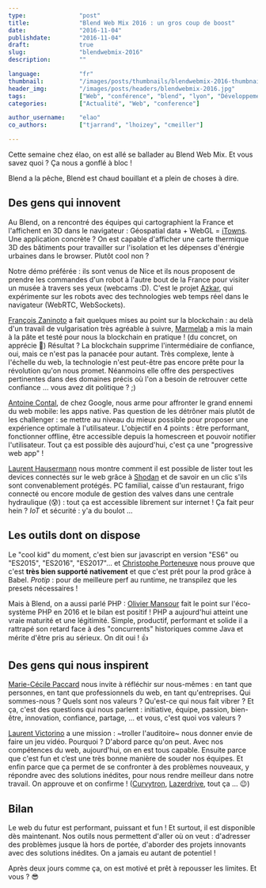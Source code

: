 ```yaml
---
type:               "post"
title:              "Blend Web Mix 2016 : un gros coup de boost"
date:               "2016-11-04"
publishdate:        "2016-11-04"
draft:              true
slug:               "blendwebmix-2016"
description:        ""

language:           "fr"
thumbnail:          "/images/posts/thumbnails/blendwebmix-2016-thumbnail.jpg"
header_img:         "/images/posts/headers/blendwebmix-2016.jpg"
tags:               ["Web", "conférence", "blend", "lyon", "Développement", "Desgin", "Business"]
categories:         ["Actualité", "Web", "conference"]

author_username:    "elao"
co_authors:         ["tjarrand", "lhoizey", "cmeiller"]

---
```


Cette semaine chez élao, on est allé se ballader au Blend Web Mix.
Et vous savez quoi ? Ça nous a gonflé à bloc !

Blend a la pêche, Blend est chaud bouillant et a plein de choses à dire.

## Des gens qui innovent

Au Blend, on a rencontré des équipes qui cartographient la France et l'affichent en 3D dans le navigateur : Géospatial data + WebGL = [iTowns](http://www.itowns-project.org/). Une application concrète ? On est capable d'afficher une carte thermique 3D des bâtiments pour travailler sur l'isolation et les dépenses d'énérgie urbaines dans le browser. Plutôt cool non ?

Notre démo préférée : ils sont venus de Nice et ils nous proposent de prendre les commandes d'un robot à l'autre bout de la France pour visiter un musée à travers ses yeux (webcams :D). C'est le projet [Azkar](http://www.azkar.fr), qui expérimente sur les robots avec des technologies web temps réel dans le navigateur (WebRTC, WebSockets).

[François Zaninoto](https://twitter.com/francoisz) a fait quelques mises au point sur la blockchain : au delà d'un travail de vulgarisation très agréable à suivre, [Marmelab](http://marmelab.com) a mis la main à la pâte et testé pour nous la blockchain en pratique ! (du concret, on apprécie 👏) Résultat ? La blockchain supprime l'intermédiaire de confiance, oui, mais ce n'est pas la panacée pour autant. Très complexe, lente à l'échelle du web, la technologie n'est peut-être pas encore prête pour la révolution qu'on nous promet. Néanmoins elle offre des perspectives pertinentes dans des domaines précis où l'on a besoin de retrouver cette confiance ... vous avez dit politique ? ;)

[Antoine Contal](https://twitter.com/antoine_contal), de chez Google, nous arme pour affronter le grand ennemi du web mobile: les apps native. Pas question de les détrôner mais plutôt de les challenger : se mettre au niveau du mieux possible pour proposer une expérience optimale à l'utilisateur.
L'objectif en 4 points : être performant, fonctionner offline, être accessible depuis la homescreen et pouvoir notifier l'utilisateur. Tout ça est possible dès aujourd'hui, c'est ça une "progressive web app" !

[Laurent Hausermann](https://twitter.com/lhausermann) nous montre comment il est possible de lister tout les devices connectés sur le web grâce à [Shodan](https://www.shodan.io) et de savoir en un clic s'ils sont convenablement protégés. PC familial, caisse d'un restaurant, frigo connecté ou encore module de gestion des valves dans une centrale hydraulique (😰) : tout ça est accessible librement sur internet ! Ça fait peur hein ? _IoT_ et sécurité : y'a du boulot ...

## Les outils dont on dispose

Le "cool kid" du moment, c'est bien sur javascript en version "ES6" ou "ES2015", "ES2016", "ES2017"... et [Christophe Porteneuve](https://twitter.com/porteneuve) nous prouve que c'est **très bien supporté nativement** et que c'est prêt pour la prod grâce à Babel. _Protip_ : pour de meilleure perf au runtime, ne transpilez que les presets nécessaires !

Mais à Blend, on a aussi parlé PHP : [Olivier Mansour](https://twitter.com/omansour) fait le point sur l'éco-système PHP en 2016 et le bilan est positif ! PHP a aujourd'hui atteint une vraie maturité et une légitimité. Simple, productif, performant et solide il a rattrapé son retard face à des "concurrents" historiques comme Java et mérite d'être pris au sérieux. On dit oui ! 👍

## Des gens qui nous inspirent

[Marie-Cécile Paccard](https://twitter.com/mcpaccard) nous invite à réfléchir sur nous-mêmes : en tant que personnes, en tant que professionnels du web, en tant qu'entreprises. Qui sommes-nous ? Quels sont nos valeurs ? Qu'est-ce qui nous fait vibrer ? Et ça, c'est des questions qui nous parlent : initiative, équipe, passion, bien-être, innovation, confiance, partage, ... et vous, c'est quoi vos valeurs ?

[Laurent Victorino](https://twitter.com/on_code) a une mission : ~troller l'auditoire~ nous donner envie de faire un jeu vidéo. Pourquoi ? D'abord parce qu'on peut. Avec nos compétences du web, aujourd'hui, on en est tous capable. Ensuite parce que c'est fun et c’est une très bonne manière de souder nos équipes. Et enfin parce que ça permet de se confronter à des problèmes nouveaux, y répondre avec des solutions inédites, pour nous rendre meilleur dans notre travail. On approuve et on confirme ! ([Curvytron](http://www.curvytron.com/), [Lazerdrive](https://lazerdrive.io/), tout ça … 😉)

## Bilan

Le web du futur est performant, puissant et fun ! Et surtout, il est disponible dès maintenant.
Nos outils nous permettent d'aller où on veut : d'adresser des problèmes jusque là hors de portée, d'aborder des projets innovants avec des solutions inédites. On a jamais eu autant de potentiel !

Après deux jours comme ça, on est motivé et prêt à repousser les limites. Et vous ? 😎
